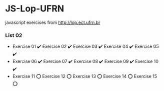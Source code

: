 # JS-Lop-UFRN
javascript exercises from http://lop.ect.ufrn.br

### List 02
- Exercise 01 :heavy_check_mark: Exercise 02 :heavy_check_mark: Exercise 03 :heavy_check_mark: Exercise 04 :heavy_check_mark: Exercise 05 :heavy_check_mark:
- Exercise 06 :heavy_check_mark: Exercise 07 :heavy_check_mark: Exercise 08 :heavy_check_mark: Exercise 09 :heavy_check_mark: Exercise 10 :heavy_check_mark:
- Exercise 11 :o: Exercise 12 :o: Exercise 13 :o: Exercise 14 :o: Exercise 15 :o:
